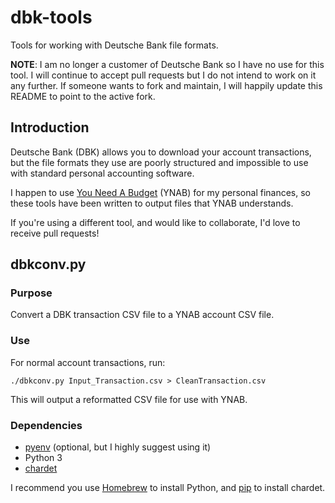 # dbk-tools

Tools for working with Deutsche Bank file formats.

**NOTE**: I am no longer a customer of Deutsche Bank so I have no use for this tool. I will continue to accept pull requests but I do not intend to work on it any further. If someone wants to fork and maintain, I will happily update this README to point to the active fork.

## Introduction

Deutsche Bank (DBK) allows you to download your account transactions, but the file formats they use are poorly structured and impossible to use with standard personal accounting software.

I happen to use [You Need A Budget](http://www.youneedabudget.com/) (YNAB) for my personal finances, so these tools have been written to output files that YNAB understands.

If you're using a different tool, and would like to collaborate, I'd love to receive pull requests!

## dbkconv.py

### Purpose

Convert a DBK transaction CSV file to a YNAB account CSV file.

### Use

For normal account transactions, run:

```
./dbkconv.py Input_Transaction.csv > CleanTransaction.csv
```

This will output a reformatted CSV file for use with YNAB.

### Dependencies

- [pyenv](https://github.com/yyuu/pyenv) (optional, but I highly suggest using it)
- Python 3
- [chardet](https://pypi.python.org/pypi/chardet)

I recommend you use [Homebrew](https://github.com/Homebrew/homebrew) to install Python, and [pip](https://pypi.python.org/pypi/pip) to install chardet.
